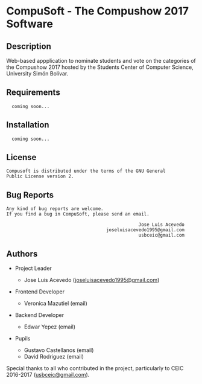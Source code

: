 # CompuSoft - The Compushow 2017 Software

## Description
Web-based appplication to nominate students and vote on the categories of the Compushow 2017 hosted by the Students Center of Computer Science, University Simón Bolívar.


## Requirements
```
  coming soon...
```

## Installation
```
  coming soon...
```

## License
```
Compusoft is distributed under the terms of the GNU General
Public License version 2.
```

## Bug Reports
```
Any kind of bug reports are welcome.
If you find a bug in CompuSoft, please send an email.

                                                 Jose Luis Acevedo
                                     joseluisacevedo1995@gmail.com
                                                 usbceic@gmail.com
```

## Authors
- Project Leader
    - Jose Luis Acevedo (joseluisacevedo1995@gmail.com)
        
- Frontend Developer
    - Veronica Mazutiel (email)
        
- Backend Developer
    - Edwar Yepez (email)
        
- Pupils
    - Gustavo Castellanos (email)
    - David Rodriguez (email)
        
        
Special thanks to all who contributed in the project, particularly to CEIC 2016-2017 (usbceic@gmail.com).
